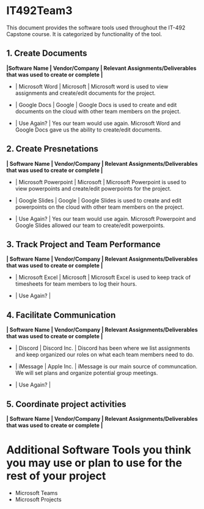 # IT492Team3

This document provides the software tools used throughout the IT-492 Capstone course. It is categorized
by functionality of the tool. 

## 1. Create Documents
**|Software Name            | Vendor/Company          | Relevant Assignments/Deliverables that was used to create or complete |** 

- | Microsoft Word          | Microsoft               | Microsoft word is used to view assignments and create/edit documents for the project. 

- | Google Docs             | Google                  | Google Docs is used to create and edit documents on the cloud with other team members on the project. 

- | Use Again?              | Yes our team would use again. Microsoft Word and Google Docs gave us the ability to create/edit documents. 



## 2. Create Presnetations
**| Software Name            | Vendor/Company          | Relevant Assignments/Deliverables that was used to create or complete |**

- | Microsoft Powerpoint     | Microsoft               | Microsoft Powerpoint is used to view powerpoints and create/edit powerpoints for the project. 

- | Google Slides            | Google                  | Google Slides is used to create and edit powerpoints on the cloud with other team members on the project. 

- | Use Again?              | Yes our team would use again. Microsoft Powerpoint and Google Slides allowed our team to create/edit powerpoints. 

## 3. Track Project and Team Performance
**| Software Name            | Vendor/Company          | Relevant Assignments/Deliverables that was used to create or complete |**

- | Microsoft Excel            | Microsoft               | Microsoft Excel is used to keep track of timesheets for team members to log their hours. 

- | Use Again?              | 

## 4. Facilitate Communication 
**| Software Name            | Vendor/Company          | Relevant Assignments/Deliverables that was used to create or complete |**

- | Discord                    | Discord Inc. 		   | Discord has been where we list assignments and keep organized our roles on what each team members need to do. 

- | iMessage                   | Apple Inc. 			   | iMessage is our main source of communcation. We will set plans and organize potential group meetings. 

- | Use Again?              | 

## 5. Coordinate project activities

**| Software Name            | Vendor/Company          | Relevant Assignments/Deliverables that was used to create or complete |**



# Additional Software Tools you think you may use or plan to use for the rest of your project

- Microsoft Teams 
- Microsoft Projects 








